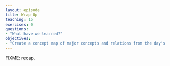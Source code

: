```yaml
---
layout: episode
title: Wrap-Up
teaching: 15
exercises: 0
questions:
- "What have we learned?"
objectives:
- "Create a concept map of major concepts and relations from the day's lessons."
---
```

FIXME: recap.
